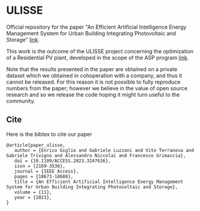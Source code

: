 # ULISSE
Official repository for the paper "An Efficient Artificial Intelligence Energy Management System for Urban Building Integrating Photovoltaic and Storage" [link](https://ieeexplore.ieee.org/document/10049578).

This work is the outcome of the ULISSE project concerning the optimization of a Residential PV plant, developed in the scope of the ASP program [link](https://www.asp-poli.it/).

Note that the results presented in the paper are obtained on a private dataset which we obtained in cohoperation with a company, and thus it cannot be released.
For this reason it is not possible to fully reproduce numbers from the paper; however we believe in the value of open source research and so we release the code hoping it might turn useful to the community.

## Cite
Here is the bibtex to cite our paper

```
@article{paper_ulisse,
   author = {Enrico Giglio and Gabriele Luzzani and Vito Terranova and Gabriele Trivigno and Alessandro Niccolai and Francesco Grimaccia},
   doi = {10.1109/ACCESS.2023.3247636},
   issn = {2169-3536},
   journal = {IEEE Access},
   pages = {18673-18688},
   title = {An Efficient Artificial Intelligence Energy Management System for Urban Building Integrating Photovoltaic and Storage},
   volume = {11},
   year = {2023},
}
```
